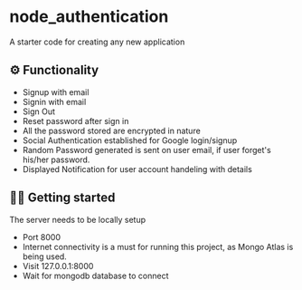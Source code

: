 # node_authentication
A starter code for creating any new application

## ⚙️ Functionality
  - Signup with email
  - Signin with email
  - Sign Out
  - Reset password after sign in
  - All the password stored are encrypted in nature
  - Social Authentication established for Google login/signup
  - Random Password generated is sent on user email, if user forget's his/her password.
  - Displayed Notification for user account handeling with details  

## 🧑‍💻 Getting started
The server needs to be locally setup
  - Port 8000
  - Internet connectivity is a must for running this project, as Mongo Atlas is being used.
  - Visit 127.0.0.1:8000
  - Wait for mongodb database to connect

